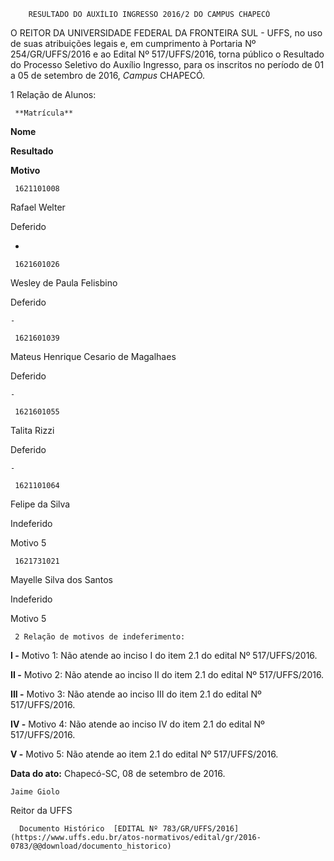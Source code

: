         RESULTADO DO AUXÍLIO INGRESSO 2016/2 DO CAMPUS CHAPECÓ  

O REITOR DA UNIVERSIDADE FEDERAL DA FRONTEIRA SUL - UFFS, no uso de suas atribuições legais e, em cumprimento à Portaria Nº 254/GR/UFFS/2016 e ao Edital Nº 517/UFFS/2016, torna público o Resultado do Processo Seletivo do Auxílio Ingresso, para os inscritos no período de 01 a 05 de setembro de 2016, *Campus* CHAPECÓ.

 1 Relação de Alunos:

     **Matrícula**

   **Nome**

   **Resultado**

   **Motivo**

     1621101008

   Rafael Welter

   Deferido

   - 

     1621601026

   Wesley de Paula Felisbino

   Deferido

    -

     1621601039

   Mateus Henrique Cesario de Magalhaes

   Deferido

    -

     1621601055

   Talita Rizzi

   Deferido

    -

     1621101064

   Felipe da Silva

   Indeferido

   Motivo 5

     1621731021

   Mayelle Silva dos Santos

   Indeferido

   Motivo 5

     2 Relação de motivos de indeferimento:

 **I -** Motivo 1: Não atende ao inciso I do item 2.1 do edital Nº 517/UFFS/2016.

 **II -** Motivo 2: Não atende ao inciso II do item 2.1 do edital Nº 517/UFFS/2016.

 **III -** Motivo 3: Não atende ao inciso III do item 2.1 do edital Nº 517/UFFS/2016.

 **IV -** Motivo 4: Não atende ao inciso IV do item 2.1 do edital Nº 517/UFFS/2016.

 **V -** Motivo 5: Não atende ao item 2.1 do edital Nº 517/UFFS/2016.

  

   **Data do ato:** Chapecó-SC, 08 de setembro de 2016.   
 

    Jaime Giolo   
 Reitor da UFFS 

      Documento Histórico  [EDITAL Nº 783/GR/UFFS/2016](https://www.uffs.edu.br/atos-normativos/edital/gr/2016-0783/@@download/documento_historico)     
      